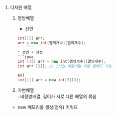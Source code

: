 1. 다차원 배열

	1) 정방배열  
		* 선언  
		```java
		int[][] arr;
		arr = new int[행의개수][열의개수];
	    	```  
		* 선언 + 생성 
		```java
		int [][] arr = new int[행의개수][열의개수]; 
		int arr [][]; // 1차원 배열처럼 이런 형태도 가능
		
		ex)
		int[][] arr = new int[5][3]; 
		```
		
	2) 가변배열  
		: 비정방배열, 길이가 서로 다른 배열의 묶음  

	* new
		메모리를 생성(점유) 키워드
